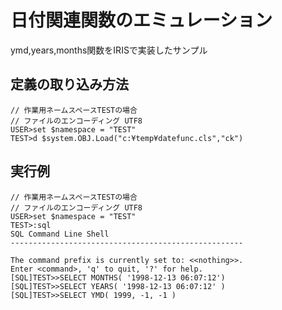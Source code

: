 # 日付関連関数のエミュレーション

ymd,years,months関数をIRISで実装したサンプル

## 定義の取り込み方法

 ```
// 作業用ネームスペースTESTの場合
// ファイルのエンコーディング UTF8
USER>set $namespace = "TEST"
TEST>d $system.OBJ.Load("c:¥temp¥datefunc.cls","ck")
 ```

## 実行例

 ```
// 作業用ネームスペースTESTの場合
// ファイルのエンコーディング UTF8
USER>set $namespace = "TEST"
TEST>:sql
SQL Command Line Shell
----------------------------------------------------

The command prefix is currently set to: <<nothing>>.
Enter <command>, 'q' to quit, '?' for help.
[SQL]TEST>>SELECT MONTHS( '1998-12-13 06:07:12')
[SQL]TEST>>SELECT YEARS( '1998-12-13 06:07:12' )
[SQL]TEST>>SELECT YMD( 1999, -1, -1 )
 ```


